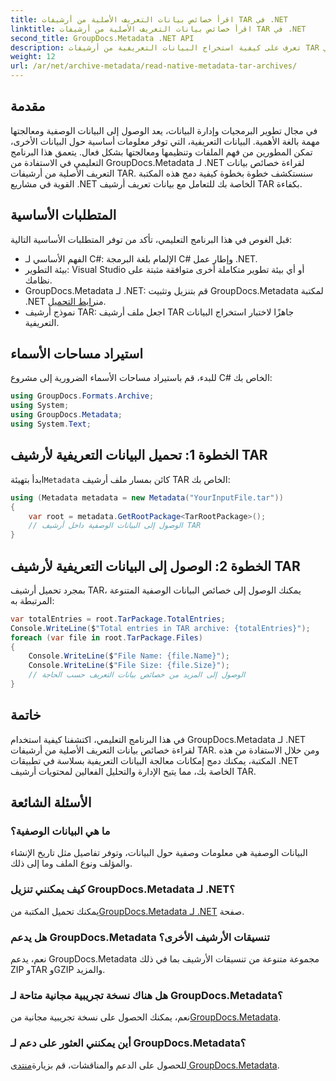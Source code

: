 ```yaml
---
title: اقرأ خصائص بيانات التعريف الأصلية من أرشيفات TAR في .NET
linktitle: اقرأ خصائص بيانات التعريف الأصلية من أرشيفات TAR في .NET
second_title: GroupDocs.Metadata .NET API
description: تعرف على كيفية استخراج البيانات التعريفية من أرشيفات TAR في .NET باستخدام GroupDocs.Metadata. يرشدك هذا البرنامج التعليمي خلال العملية خطوة بخطوة.
weight: 12
url: /ar/net/archive-metadata/read-native-metadata-tar-archives/
---
```

## مقدمة
في مجال تطوير البرمجيات وإدارة البيانات، يعد الوصول إلى البيانات الوصفية ومعالجتها مهمة بالغة الأهمية. البيانات التعريفية، التي توفر معلومات أساسية حول البيانات الأخرى، تمكن المطورين من فهم الملفات وتنظيمها ومعالجتها بشكل فعال. يتعمق هذا البرنامج التعليمي في الاستفادة من GroupDocs.Metadata لـ .NET لقراءة خصائص بيانات التعريف الأصلية من أرشيفات TAR. سنستكشف خطوة بخطوة كيفية دمج هذه المكتبة القوية في مشاريع .NET الخاصة بك للتعامل مع بيانات تعريف أرشيف TAR بكفاءة.
## المتطلبات الأساسية
قبل الغوص في هذا البرنامج التعليمي، تأكد من توفر المتطلبات الأساسية التالية:
- الفهم الأساسي لـ C#: الإلمام بلغة البرمجة C# وإطار عمل .NET.
- بيئة التطوير: Visual Studio أو أي بيئة تطوير متكاملة أخرى متوافقة مثبتة على نظامك.
-  GroupDocs.Metadata لـ .NET: قم بتنزيل وتثبيت GroupDocs.Metadata لمكتبة .NET من[رابط التحميل](https://releases.groupdocs.com/metadata/net/).
- نموذج أرشيف TAR: اجعل ملف أرشيف TAR جاهزًا لاختبار استخراج البيانات التعريفية.

## استيراد مساحات الأسماء
للبدء، قم باستيراد مساحات الأسماء الضرورية إلى مشروع C# الخاص بك:
```csharp
using GroupDocs.Formats.Archive;
using System;
using GroupDocs.Metadata;
using System.Text;
```
## الخطوة 1: تحميل البيانات التعريفية لأرشيف TAR
 ابدأ بتهيئة`Metadata` كائن بمسار ملف أرشيف TAR الخاص بك:
```csharp
using (Metadata metadata = new Metadata("YourInputFile.tar"))
{
    var root = metadata.GetRootPackage<TarRootPackage>();
    // الوصول إلى البيانات الوصفية داخل أرشيف TAR
}
```
## الخطوة 2: الوصول إلى البيانات التعريفية لأرشيف TAR
بمجرد تحميل أرشيف TAR، يمكنك الوصول إلى خصائص البيانات الوصفية المتنوعة المرتبطة به:
```csharp
var totalEntries = root.TarPackage.TotalEntries;
Console.WriteLine($"Total entries in TAR archive: {totalEntries}");
foreach (var file in root.TarPackage.Files)
{
    Console.WriteLine($"File Name: {file.Name}");
    Console.WriteLine($"File Size: {file.Size}");
    // الوصول إلى المزيد من خصائص بيانات التعريف حسب الحاجة
}
```

## خاتمة
في هذا البرنامج التعليمي، اكتشفنا كيفية استخدام GroupDocs.Metadata لـ .NET لقراءة خصائص بيانات التعريف الأصلية من أرشيفات TAR. ومن خلال الاستفادة من هذه المكتبة، يمكنك دمج إمكانات معالجة البيانات التعريفية بسلاسة في تطبيقات .NET الخاصة بك، مما يتيح الإدارة والتحليل الفعالين لمحتويات أرشيف TAR.

## الأسئلة الشائعة
### ما هي البيانات الوصفية؟
البيانات الوصفية هي معلومات وصفية حول البيانات، وتوفر تفاصيل مثل تاريخ الإنشاء والمؤلف ونوع الملف وما إلى ذلك.
### كيف يمكنني تنزيل GroupDocs.Metadata لـ .NET؟
 يمكنك تحميل المكتبة من[GroupDocs.Metadata لـ .NET](https://releases.groupdocs.com/metadata/net/) صفحة.
### هل يدعم GroupDocs.Metadata تنسيقات الأرشيف الأخرى؟
نعم، يدعم GroupDocs.Metadata مجموعة متنوعة من تنسيقات الأرشيف بما في ذلك ZIP وTAR وGZIP والمزيد.
### هل هناك نسخة تجريبية مجانية متاحة لـ GroupDocs.Metadata؟
 نعم، يمكنك الحصول على نسخة تجريبية مجانية من[GroupDocs.Metadata](https://releases.groupdocs.com/).
### أين يمكنني العثور على دعم لـ GroupDocs.Metadata؟
 للحصول على الدعم والمناقشات، قم بزيارة[منتدى GroupDocs.Metadata](https://forum.groupdocs.com/c/metadata/14).